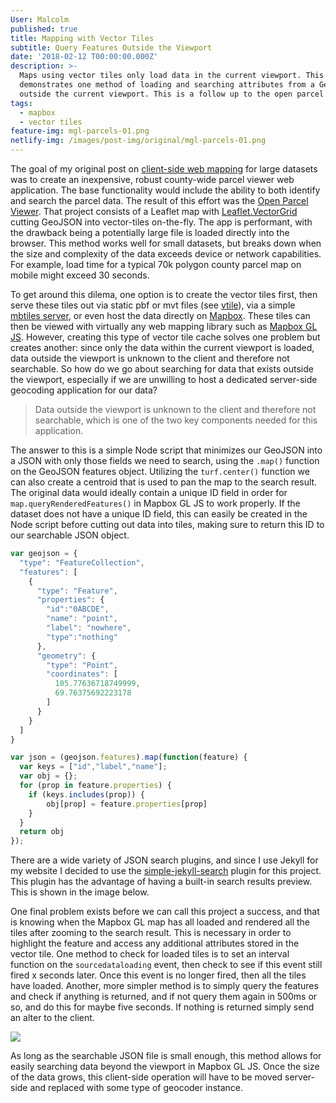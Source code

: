 ```yaml
---
User: Malcolm
published: true
title: Mapping with Vector Tiles
subtitle: Query Features Outside the Viewport
date: '2018-02-12 T00:00:00.000Z'
description: >-
  Maps using vector tiles only load data in the current viewport. This article
  demonstrates one method of loading and searching attributes from a GeoJSON
  outside the current viewport. This is a follow up to the open parcel viewer.
tags:
  - mapbox
  - vector tiles
feature-img: mgl-parcels-01.png
netlify-img: /images/post-img/original/mgl-parcels-01.png
---
```

The goal of my original post on [client-side web mapping](https://getbounds.com/blog/leaflet-and-geojson-tiles/) for large datasets was to create an inexpensive, robust county-wide parcel viewer web application. The base functionality would include the ability to both identify and search the parcel data. The result of this effort was the [Open Parcel Viewer](https://github.com/ovrdc/parcel-viewer). That project consists of a Leaflet map with [Leaflet.VectorGrid](https://github.com/Leaflet/Leaflet.VectorGrid) cutting GeoJSON into vector-tiles on-the-fly. The app is performant, with the drawback being a potentially large file is loaded directly into the browser. This method works well for small datasets, but breaks down when the size and complexity of the data exceeds device or network capabilities. For example, load time for a typical 70k polygon county parcel map on mobile might exceed 30 seconds.

To get around this dilema, one option is to create the vector tiles first, then serve these tiles out via static pbf or mvt files (see [vtile](https://www.npmjs.com/package/vtile)), via a simple [mbtiles server](https://github.com/ovrdc/tileserver), or even host the data directly on [Mapbox](https://www.mapbox.com). These tiles can then be viewed with virtually any web mapping library such as [Mapbox GL JS](https://www.mapbox.com/mapbox-gl-js/api/). However, creating this type of vector tile cache solves one problem but creates another: since only the data within the current viewport is loaded, data outside the viewport is unknown to the client and therefore not searchable. So how do we go about searching for data that exists outside the viewport, especially if we are unwilling to host a dedicated server-side geocoding application for our data?

> Data outside the viewport is unknown to the client and therefore not searchable, which is one of the two key components needed for this application.

The answer to this is a simple Node script that minimizes our GeoJSON into a JSON with only those fields we need to search, using the `.map()` function on the GeoJSON features object. Utilizing the `turf.center()` function we can also create a centroid that is used to pan the map to the search result. The original data would ideally contain a unique ID field in order for `map.queryRenderedFeatures()` in Mapbox GL JS to work properly. If the dataset does not have a unique ID field, this can easily be created in the Node script before cutting out data into tiles, making sure to return this ID to our searchable JSON object.

```javascript
var geojson = {
  "type": "FeatureCollection",
  "features": [
    {
      "type": "Feature",
      "properties": {
        "id":"0ABCDE",
        "name": "point",
        "label": "nowhere",
        "type":"nothing"
      },
      "geometry": {
        "type": "Point",
        "coordinates": [
          105.77636718749999,
          69.76375692223178
        ]
      }
    }
  ]
}

var json = (geojson.features).map(function(feature) {
  var keys = ["id","label","name"];
  var obj = {};
  for (prop in feature.properties) {
    if (keys.includes(prop)) {
        obj[prop] = feature.properties[prop]
    }
  }
  return obj
});
```

There are a wide variety of JSON search plugins, and since I use Jekyll for my website I decided to use the [simple-jekyll-search](https://github.com/christian-fei/Simple-Jekyll-Search) plugin for this project. This plugin has the advantage of having a built-in search results preview. This is shown in the image below.

One final problem exists before we can call this project a success, and that is knowing when the Mapbox GL map has all loaded and rendered all the tiles after zooming to the search result. This is necessary in order to highlight the feature and access any additional attributes stored in the vector tile. One method to check for loaded tiles is to set an interval function on the `sourcedataloading` event, then check to see if this event still fired x seconds later. Once this event is no longer fired, then all the tiles have loaded. Another, more simpler method is to simply query the features and check if anything is returned, and if not query them again in 500ms or so, and do this for maybe five seconds. If nothing is returned simply send an alter to the client.

![]({{site.baseurl}}/images/gifs/mgl-1.gif)

As long as the searchable JSON file is small enough, this method allows for easily searching data beyond the viewport in Mapbox GL JS. Once the size of the data grows, this client-side operation will have to be moved server-side and replaced with some type of geocoder instance.
